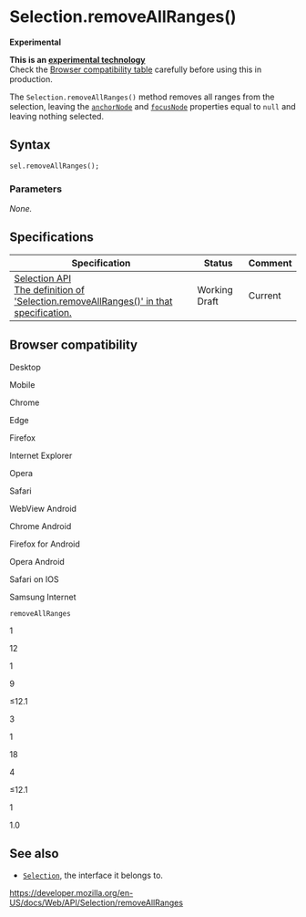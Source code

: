 Selection.removeAllRanges()
===========================

**Experimental**

**This is an [experimental technology](https://developer.mozilla.org/en-US/docs/MDN/Guidelines/Conventions_definitions#experimental)**  
Check the [Browser compatibility table](#browser_compatibility) carefully before using this in production.

The `Selection.removeAllRanges()` method removes all ranges from the selection, leaving the [`anchorNode`](anchornode) and [`focusNode`](focusnode) properties equal to `null` and leaving nothing selected.

Syntax
------

    sel.removeAllRanges();

### Parameters

*None.*

Specifications
--------------

<table><thead><tr class="header"><th>Specification</th><th>Status</th><th>Comment</th></tr></thead><tbody><tr class="odd"><td><a href="https://w3c.github.io/selection-api/#dom-selection-removeallranges">Selection API<br />
<span class="small">The definition of 'Selection.removeAllRanges()' in that specification.</span></a></td><td><span class="spec-wd">Working Draft</span></td><td>Current</td></tr></tbody></table>

Browser compatibility
---------------------

Desktop

Mobile

Chrome

Edge

Firefox

Internet Explorer

Opera

Safari

WebView Android

Chrome Android

Firefox for Android

Opera Android

Safari on IOS

Samsung Internet

`removeAllRanges`

1

12

1

9

≤12.1

3

1

18

4

≤12.1

1

1.0

See also
--------

-   [`Selection`](../selection), the interface it belongs to.

<a href="https://developer.mozilla.org/en-US/docs/Web/API/Selection/removeAllRanges" class="_attribution-link">https://developer.mozilla.org/en-US/docs/Web/API/Selection/removeAllRanges</a>
